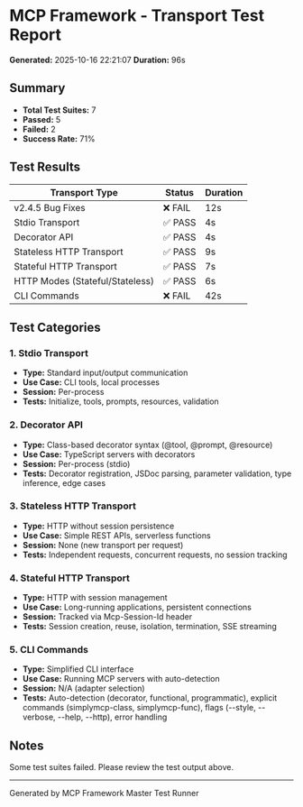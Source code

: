 # MCP Framework - Transport Test Report

**Generated:** 2025-10-16 22:21:07
**Duration:** 96s

## Summary

- **Total Test Suites:** 7
- **Passed:** 5
- **Failed:** 2
- **Success Rate:** 71%

## Test Results

| Transport Type | Status | Duration |
|----------------|--------|----------|
| v2.4.5 Bug Fixes | ❌ FAIL | 12s |
| Stdio Transport | ✅ PASS | 4s |
| Decorator API | ✅ PASS | 4s |
| Stateless HTTP Transport | ✅ PASS | 9s |
| Stateful HTTP Transport | ✅ PASS | 7s |
| HTTP Modes (Stateful/Stateless) | ✅ PASS | 6s |
| CLI Commands | ❌ FAIL | 42s |

## Test Categories

### 1. Stdio Transport
- **Type:** Standard input/output communication
- **Use Case:** CLI tools, local processes
- **Session:** Per-process
- **Tests:** Initialize, tools, prompts, resources, validation

### 2. Decorator API
- **Type:** Class-based decorator syntax (@tool, @prompt, @resource)
- **Use Case:** TypeScript servers with decorators
- **Session:** Per-process (stdio)
- **Tests:** Decorator registration, JSDoc parsing, parameter validation, type inference, edge cases

### 3. Stateless HTTP Transport
- **Type:** HTTP without session persistence
- **Use Case:** Simple REST APIs, serverless functions
- **Session:** None (new transport per request)
- **Tests:** Independent requests, concurrent requests, no session tracking

### 4. Stateful HTTP Transport
- **Type:** HTTP with session management
- **Use Case:** Long-running applications, persistent connections
- **Session:** Tracked via Mcp-Session-Id header
- **Tests:** Session creation, reuse, isolation, termination, SSE streaming

### 5. CLI Commands
- **Type:** Simplified CLI interface
- **Use Case:** Running MCP servers with auto-detection
- **Session:** N/A (adapter selection)
- **Tests:** Auto-detection (decorator, functional, programmatic), explicit commands (simplymcp-class, simplymcp-func), flags (--style, --verbose, --help, --http), error handling

## Notes

Some test suites failed. Please review the test output above.

---

Generated by MCP Framework Master Test Runner
